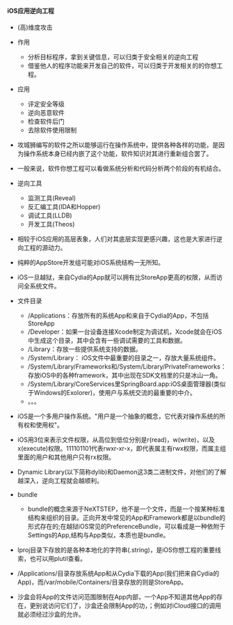 #### iOS应用逆向工程

- (高)维度攻击
- 作用
  - 分析目标程序，拿到关键信息，可以归类于安全相关的逆向工程
  - 借鉴他人的程序功能来开发自己的软件，可以归类于开发相关的的你想工程。
- 应用
  - 评定安全等级
  - 逆向恶意软件
  - 检查软件后门
  - 去除软件使用限制


- 攻城狮编写的软件之所以能够运行在操作系统中，提供各种各样的功能，是因为操作系统本身已经内嵌了这个功能，软件知识对其进行重新组合罢了。
- 一般来说，软件你想工程可以看做系统分析和代码分析两个阶段的有机结合。
- 逆向工具
  - 监测工具(Reveal)
  - 反汇编工具(IDA和Hopper)
  - 调试工具(LLDB)
  - 开发工具(Theos)
- 相较于iOS应用的高层表象，人们对其底层实现更感兴趣，这也是大家进行逆向工程的源动力。
- 纯粹的AppStore开发组可能对iOS系统结构一无所知。
- iOS一旦越狱，来自Cydia的App就可以拥有比StoreApp更高的权限，从而访问全系统文件。
- 文件目录
  - /Applications：存放所有的系统App和来自于Cydia的App，不包括StoreApp
  - /Developer：如果一台设备连接Xcode制定为调试机，Xcode就会在iOS中生成这个目录，其中会含有一些调试需要的工具和数据。
  - /Library：存放一些提供系统支持的数据。
  - /System/Library： iOS文件中最重要的目录之一，存放大量系统组件。
  - /System/Library/Frameworks和/System/Library/PrivateFrameworks：存放iOS中的各种framework，其中出现在SDK文档里的只是冰山一角。
  - /System/Library/CoreServices里SpringBoard.app:iOS桌面管理器(类似于Windows的Exolorer)，使用户与系统交流的最重要的中介。
  - 。。。
- iOS是一个多用户操作系统。"用户是一个抽象的概念，它代表对操作系统的所有权和使用权"。
- iOS用3位来表示文件权限，从高位到低位分别是r(read)，w(write)，以及x(execute)权限。111101101代表rwxr-xr-x，即代表属主有rwx权限，而属主组里面的用户和其他用户只有rx权限。
- Dynamic Library(以下简称dylib)和Daemon这3类二进制文件，对他们的了解越深入，逆向工程就会越顺利。
- bundle
  - bundle的概念来源于NeXTSTEP，他不是一个文件，而是一个按某种标准结构来组织的目录。正向开发中常见的App和Framework都是以bundle的形式存在的;在越狱iOS常见的PreferenceBundle，可以看成是一种依附于Settings的App,结构与App类似，本质也是bundle。
- lproj目录下存放的是各种本地化的字符串(.string)，是iOS你想工程的重要线索，也可以用plutil查看。
- /Applications/目录存放系统App和从Cydia下载的App(我们把来自Cydia的App)，而/var/mobile/Containers/目录存放的则是StoreApp。
- 沙盒会将App的文件访问范围限制在App内部，一个App不知道其他App的存在，更别说访问它们了，沙盒还会限制App的功，；例如对iCloud接口的调用就必须经过沙盒的允许。